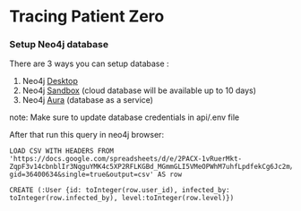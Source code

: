 # Tracing Patient Zero

### Setup Neo4j database

There are 3 ways you can setup database :

1. Neo4j [Desktop](https://neo4j.com/download/)
2. Neo4j [Sandbox](https://sandbox.neo4j.com/) (cloud database will be available up to 10 days)
3. Neo4j [Aura](https://neo4j.com/cloud/aura/) (database as a service)

note: Make sure to update database credentials in api/.env file

After that run this query in neo4j browser: 

```
LOAD CSV WITH HEADERS FROM 'https://docs.google.com/spreadsheets/d/e/2PACX-1vRuerMkt-ZqpF3v14cbnblIr3NqguYMK4c5XP2RFLKGBd_MGmmGLI5VMeOPWhM7uhfLpdfekCg6Jc2m/pub?gid=36400634&single=true&output=csv' AS row

CREATE (:User {id: toInteger(row.user_id), infected_by: toInteger(row.infected_by), level:toInteger(row.level)})
```
